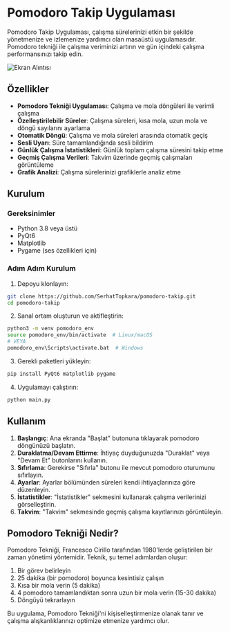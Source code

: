 # Pomodoro Takip Uygulaması

Pomodoro Takip Uygulaması, çalışma sürelerinizi etkin bir şekilde yönetmenize ve izlemenize yardımcı olan masaüstü uygulamasıdır. 
Pomodoro tekniği ile çalışma veriminizi artırın ve gün içindeki çalışma performansınızı takip edin.

![Ekran Alıntısı](https://github.com/user-attachments/assets/38a17e5f-602a-4955-b721-436dd56fa091)


## Özellikler

- **Pomodoro Tekniği Uygulaması**: Çalışma ve mola döngüleri ile verimli çalışma
- **Özelleştirilebilir Süreler**: Çalışma süreleri, kısa mola, uzun mola ve döngü sayılarını ayarlama
- **Otomatik Döngü**: Çalışma ve mola süreleri arasında otomatik geçiş
- **Sesli Uyarı**: Süre tamamlandığında sesli bildirim
- **Günlük Çalışma İstatistikleri**: Günlük toplam çalışma süresini takip etme
- **Geçmiş Çalışma Verileri**: Takvim üzerinde geçmiş çalışmaları görüntüleme
- **Grafik Analizi**: Çalışma sürelerinizi grafiklerle analiz etme

## Kurulum

### Gereksinimler

- Python 3.8 veya üstü
- PyQt6
- Matplotlib
- Pygame (ses özellikleri için)

### Adım Adım Kurulum

1. Depoyu klonlayın:
```bash
git clone https://github.com/SerhatTopkara/pomodoro-takip.git
cd pomodoro-takip
```

2. Sanal ortam oluşturun ve aktifleştirin:
```bash
python3 -m venv pomodoro_env
source pomodoro_env/bin/activate  # Linux/macOS
# VEYA
pomodoro_env\Scripts\activate.bat  # Windows
```

3. Gerekli paketleri yükleyin:
```bash
pip install PyQt6 matplotlib pygame
```

4. Uygulamayı çalıştırın:
```bash
python main.py
```

## Kullanım

1. **Başlangıç**: Ana ekranda "Başlat" butonuna tıklayarak pomodoro döngünüzü başlatın.
2. **Duraklatma/Devam Ettirme**: İhtiyaç duyduğunuzda "Duraklat" veya "Devam Et" butonlarını kullanın.
3. **Sıfırlama**: Gerekirse "Sıfırla" butonu ile mevcut pomodoro oturumunu sıfırlayın.
4. **Ayarlar**: Ayarlar bölümünden süreleri kendi ihtiyaçlarınıza göre düzenleyin.
5. **İstatistikler**: "İstatistikler" sekmesini kullanarak çalışma verilerinizi görselleştirin.
6. **Takvim**: "Takvim" sekmesinde geçmiş çalışma kayıtlarınızı görüntüleyin.

## Pomodoro Tekniği Nedir?

Pomodoro Tekniği, Francesco Cirillo tarafından 1980'lerde geliştirilen bir zaman yönetimi yöntemidir. Teknik, şu temel adımlardan oluşur:

1. Bir görev belirleyin
2. 25 dakika (bir pomodoro) boyunca kesintisiz çalışın
3. Kısa bir mola verin (5 dakika)
4. 4 pomodoro tamamlandıktan sonra uzun bir mola verin (15-30 dakika)
5. Döngüyü tekrarlayın

Bu uygulama, Pomodoro Tekniği'ni kişiselleştirmenize olanak tanır ve çalışma alışkanlıklarınızı optimize etmenize yardımcı olur.

